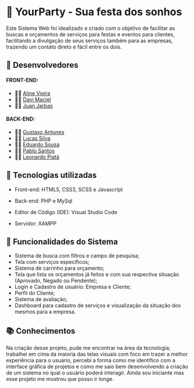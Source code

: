 # 🎉 YourParty - Sua festa dos sonhos
Este Sistema Web foi idealizado e criado com o objetivo de facilitar as buscas e orçamentos de serviços para festas e eventos para clientes, facilitando a divulgação de seus serviços também para as empresas, trazendo um contato direto e fácil entre os dois.


## 👾 Desenvolvedores

 #### FRONT-END:

- 👩🏽 [Aline Vieira](https://github.com/opalinoca)
- 👦🏽 [Davi Maciel](https://github.com/Davi-Maciel6912)
- 👦🏽 [Juan Jarbas](https://github.com/juanjarbas)

#### BACK-END:

- 👦🏽 [Gustavo Antunes](https://github.com/antunesGustavo)
- 👦🏽 [Lucas Silva](https://github.com/LucasSilvaLLima)
- 👦🏽 [Eduardo Sousa](https://github.com/DuS0usa)
- 👦🏽 [Pablo Santos](https://github.com/pabloroludp)
- 👦🏽 [Leonardo Piatã](https://github.com/Leonardo014)

## 📌 Tecnologias utilizadas
 - Front-end: HTML5, CSS3, SCSS e Javascript

 - Back-end: PHP e MySql

 - Editor de Código (IDE): Visual Studio Code 
 - Servidor: XAMPP


## 📌 Funcionalidades do Sistema
- Sistema de busca com filtros e campo de pesquisa;
- Tela com serviços específicos;
- Sistema de carrinho para orçamento;
- Tela que lista os orçamentos já feitos e com sua respectiva situação (Aprovado, Negado ou Pendente);
- Login e Cadastro de usuário: Empresa e Cliente;
- Perfil do Cliente;
- Sistema de avaliação;
- Dashboard para cadastro de serviços e visualização da situação dos mesmos para a empresa.



## 📚 Conhecimentos
Na criação desse projeto, pude me encontrar na área da tecnologia; trabalhei em cima da maioria das telas visuais com foco em trazer a melhor experiência para o usuário, percebi a forma como me identifico com a interface gráfica de projetos e como me saio bem desenvolvendo a criação de um sistema no qual o usuário poderá interagir. Ainda sou iniciante mas esse projeto me mostrou que posso ir longe.
